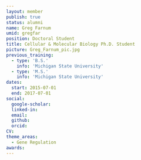 ```yaml
---
layout: member
publish: true
status: alumni
name: Greg Farnum
umid: gregfar
position: Doctoral Student
title: Cellular & Molecular Biology Ph.D. Student
picture: Greg_Farnum_pic.jpg
previous_training:
  - type: 'B.S.'
    info: 'Michigan State University'
  - type: 'M.S.'
    info: 'Michigan State University'
dates:
  start: 2015-07-01
  end: 2017-07-01
social: 
  google-scholar: 
  linked-in: 
  email: 
  github:
  orcid:
CV: 
theme_areas:
  - Gene Regulation
awards:
---
```

